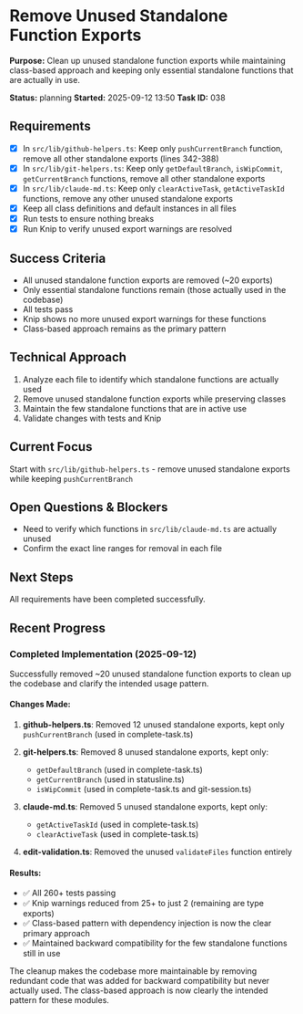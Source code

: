 # Remove Unused Standalone Function Exports

**Purpose:** Clean up unused standalone function exports while maintaining class-based approach and keeping only essential standalone functions that are actually in use.

**Status:** planning
**Started:** 2025-09-12 13:50
**Task ID:** 038

## Requirements
- [x] In `src/lib/github-helpers.ts`: Keep only `pushCurrentBranch` function, remove all other standalone exports (lines 342-388)
- [x] In `src/lib/git-helpers.ts`: Keep only `getDefaultBranch`, `isWipCommit`, `getCurrentBranch` functions, remove all other standalone exports
- [x] In `src/lib/claude-md.ts`: Keep only `clearActiveTask`, `getActiveTaskId` functions, remove any other unused standalone exports
- [x] Keep all class definitions and default instances in all files
- [x] Run tests to ensure nothing breaks
- [x] Run Knip to verify unused export warnings are resolved

## Success Criteria
- All unused standalone function exports are removed (~20 exports)
- Only essential standalone functions remain (those actually used in the codebase)
- All tests pass
- Knip shows no more unused export warnings for these functions
- Class-based approach remains as the primary pattern

## Technical Approach
1. Analyze each file to identify which standalone functions are actually used
2. Remove unused standalone function exports while preserving classes
3. Maintain the few standalone functions that are in active use
4. Validate changes with tests and Knip

## Current Focus
Start with `src/lib/github-helpers.ts` - remove unused standalone exports while keeping `pushCurrentBranch`

## Open Questions & Blockers
- Need to verify which functions in `src/lib/claude-md.ts` are actually unused
- Confirm the exact line ranges for removal in each file

## Next Steps
All requirements have been completed successfully.

## Recent Progress

### Completed Implementation (2025-09-12)

Successfully removed ~20 unused standalone function exports to clean up the codebase and clarify the intended usage pattern.

#### Changes Made:

1. **github-helpers.ts**: Removed 12 unused standalone exports, kept only `pushCurrentBranch` (used in complete-task.ts)

2. **git-helpers.ts**: Removed 8 unused standalone exports, kept only:
   - `getDefaultBranch` (used in complete-task.ts)
   - `getCurrentBranch` (used in statusline.ts) 
   - `isWipCommit` (used in complete-task.ts and git-session.ts)

3. **claude-md.ts**: Removed 5 unused standalone exports, kept only:
   - `getActiveTaskId` (used in complete-task.ts)
   - `clearActiveTask` (used in complete-task.ts)

4. **edit-validation.ts**: Removed the unused `validateFiles` function entirely

#### Results:
- ✅ All 260+ tests passing
- ✅ Knip warnings reduced from 25+ to just 2 (remaining are type exports)
- ✅ Class-based pattern with dependency injection is now the clear primary approach
- ✅ Maintained backward compatibility for the few standalone functions still in use

The cleanup makes the codebase more maintainable by removing redundant code that was added for backward compatibility but never actually used. The class-based approach is now clearly the intended pattern for these modules.

<!-- branch: feature/remove-unused-exports-038 -->

<!-- github_issue: 16 -->
<!-- github_url: https://github.com/cahaseler/cc-track/issues/16 -->